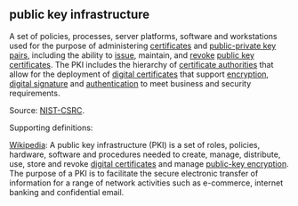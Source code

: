 ## public key infrastructure

<p class="c8"><span>A set of policies, processes, server platforms, software and workstations used for the purpose of administering </span><span class="c2"><a class="c3" href="#h.anf8g7aq0gk5">certificates</a></span><span>&nbsp;and </span><span class="c2"><a class="c3" href="#h.jhvr6rbo5z3q">public-private key pairs</a></span><span>, including the ability to </span><span class="c2"><a class="c3" href="#h.xyrplzbvtffq">issue</a></span><span>, maintain, and </span><span class="c2"><a class="c3" href="#h.ilt4dj4huwza">revoke</a></span><span>&nbsp;</span><span class="c2"><a class="c3" href="#h.anf8g7aq0gk5">public key certificates</a></span><span>. The PKI includes the hierarchy of </span><span class="c2"><a class="c3" href="#h.dm6pt5kg2uim">certificate authorities</a></span><span>&nbsp;that allow for the deployment of </span><span class="c2"><a class="c3" href="#h.vpsiiv68xxwc">digital certificates</a></span><span>&nbsp;that support </span><span class="c2"><a class="c3" href="#h.iyq318f2vg61">encryption</a></span><span>, </span><span class="c2"><a class="c3" href="#h.s93np0i5rcne">digital signature</a></span><span>&nbsp;and </span><span class="c2"><a class="c3" href="#h.gp553sxzbmv1">authentication</a></span><span class="c0">&nbsp;to meet business and security requirements.</span></p><p class="c8"><span>Source: </span><span class="c2"><a class="c3" href="https://www.google.com/url?q=https://csrc.nist.gov/glossary/term/public_key_infrastructure&amp;sa=D&amp;source=editors&amp;ust=1706779842796656&amp;usg=AOvVaw1aWN-pTOJpSPeZpyC50VfJ">NIST-CSRC</a></span><span class="c0">.</span></p><p class="c8"><span class="c0">Supporting definitions:</span></p><p class="c8"><span class="c2"><a class="c3" href="https://www.google.com/url?q=https://en.wikipedia.org/wiki/Public_key_infrastructure&amp;sa=D&amp;source=editors&amp;ust=1706779842797011&amp;usg=AOvVaw1egtxWhRNYdHGT3nYCbTHi">Wikipedia</a></span><span>: A public key infrastructure (PKI) is a set of roles, policies, hardware, software and procedures needed to create, manage, distribute, use, store and revoke </span><span class="c2"><a class="c3" href="https://www.google.com/url?q=https://en.wikipedia.org/wiki/Public_key_certificate&amp;sa=D&amp;source=editors&amp;ust=1706779842797213&amp;usg=AOvVaw3CfwBb6D5U04ue-41BvM_8">digital certificates</a></span><span>&nbsp;and manage </span><span class="c2"><a class="c3" href="https://www.google.com/url?q=https://en.wikipedia.org/wiki/Public-key_cryptography&amp;sa=D&amp;source=editors&amp;ust=1706779842797399&amp;usg=AOvVaw16v3dGi-SZfLiI0BmO6Isk">public-key encryption</a></span><span class="c0">. The purpose of a PKI is to facilitate the secure electronic transfer of information for a range of network activities such as e-commerce, internet banking and confidential email.</span></p>

